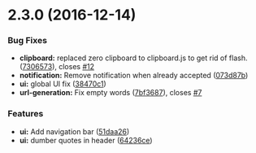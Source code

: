 <a name="2.3.0"></a>
# 2.3.0 (2016-12-14)


### Bug Fixes

* **clipboard:** replaced zero clipboard to clipboard.js to get rid of flash. ([7306573](https://github.com/Orange-OpenSource/just-drop-it/commit/7306573)), closes [#12](https://github.com/Orange-OpenSource/just-drop-it/issues/12)
* **notification:** Remove notification when already accepted ([073d87b](https://github.com/Orange-OpenSource/just-drop-it/commit/073d87b))
* **ui:** global UI fix ([38470c1](https://github.com/Orange-OpenSource/just-drop-it/commit/38470c1))
* **url-generation:** Fix empty words ([7bf3687](https://github.com/Orange-OpenSource/just-drop-it/commit/7bf3687)), closes [#7](https://github.com/Orange-OpenSource/just-drop-it/issues/7)


### Features

* **ui:** Add navigation bar ([51daa26](https://github.com/Orange-OpenSource/just-drop-it/commit/51daa26))
* **ui:** dumber quotes in header ([64236ce](https://github.com/Orange-OpenSource/just-drop-it/commit/64236ce))



